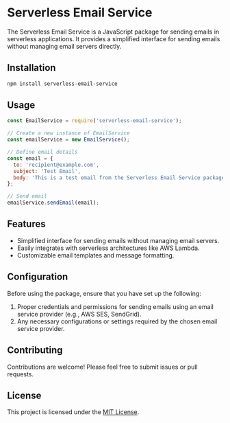 # Serverless Email Service

The Serverless Email Service is a JavaScript package for sending emails in serverless applications. It provides a simplified interface for sending emails without managing email servers directly.

## Installation

```bash
npm install serverless-email-service
```

## Usage

```javascript
const EmailService = require('serverless-email-service');

// Create a new instance of EmailService
const emailService = new EmailService();

// Define email details
const email = {
  to: 'recipient@example.com',
  subject: 'Test Email',
  body: 'This is a test email from the Serverless Email Service package.'
};

// Send email
emailService.sendEmail(email);
```

## Features

- Simplified interface for sending emails without managing email servers.
- Easily integrates with serverless architectures like AWS Lambda.
- Customizable email templates and message formatting.

## Configuration

Before using the package, ensure that you have set up the following:

1. Proper credentials and permissions for sending emails using an email service provider (e.g., AWS SES, SendGrid).
2. Any necessary configurations or settings required by the chosen email service provider.

## Contributing

Contributions are welcome! Please feel free to submit issues or pull requests.

## License

This project is licensed under the [MIT License](LICENSE).
